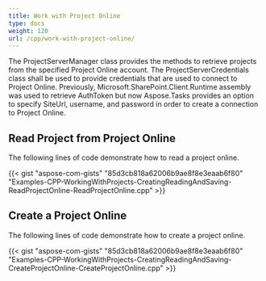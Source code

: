```yaml
---
title: Work with Project Online
type: docs
weight: 120
url: /cpp/work-with-project-online/
---
```


The ProjectServerManager class provides the methods to retrieve projects from the specified Project Online account. The ProjectServerCredentials class shall be used to provide credentials that are used to connect to Project Online. Previously, Microsoft.SharePoint.Client.Runtime assembly was used to retrieve AuthToken but now Aspose.Tasks provides an option to specify SiteUrl, username, and password in order to create a connection to Project Online.  
## **Read Project from Project Online**
The following lines of code demonstrate how to read a project online.

{{< gist "aspose-com-gists" "85d3cb818a62006b9ae8f8e3eaab6f80" "Examples-CPP-WorkingWithProjects-CreatingReadingAndSaving-ReadProjectOnline-ReadProjectOnline.cpp" >}}
## **Create a Project Online**
The following lines of code demonstrate how to create a project online.

{{< gist "aspose-com-gists" "85d3cb818a62006b9ae8f8e3eaab6f80" "Examples-CPP-WorkingWithProjects-CreatingReadingAndSaving-CreateProjectOnline-CreateProjectOnline.cpp" >}}
